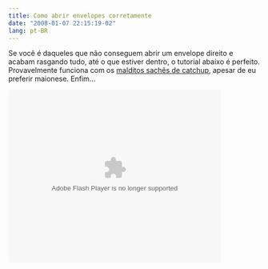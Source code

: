 ```yaml
---
title: Como abrir envelopes corretamente
date: "2008-01-07 22:15:19-02"
lang: pt-BR
---
```


Se você é daqueles que não conseguem abrir um envelope direito e acabam rasgando tudo, até o que estiver dentro, o tutorial abaixo é perfeito. Provavelmente funciona com os [malditos sachês de catchup](http://www.eupodiatamatando.com/2008/01/04/minha-mensagem-de-ano-novo/), apesar de eu preferir maionese. Enfim...

<object width='425' height='345' id='FiveminPlayer'><param name='allowfullscreen' value='true'/><param name='allowScriptAccess' value='always'/><param name='movie' value='http://www.5min.com/Embeded/4296/'/><embed src='http://www.5min.com/Embeded/4296/' type='application/x-shockwave-flash' width='425' height='345' allowfullscreen='true' allowScriptAccess='always'></embed></object>
